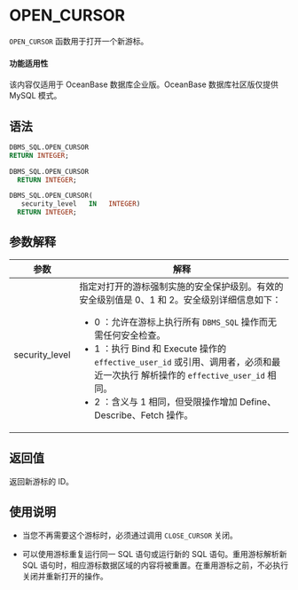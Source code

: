 OPEN_CURSOR 
================================

`OPEN_CURSOR` 函数用于打开一个新游标。

  <main id="notice" >
    <h4>功能适用性</h4>
    <p>该内容仅适用于 OceanBase 数据库企业版。OceanBase 数据库社区版仅提供 MySQL 模式。</p>
  </main>

语法 
-----------

```sql
DBMS_SQL.OPEN_CURSOR
RETURN INTEGER;
```



```sql
DBMS_SQL.OPEN_CURSOR
  RETURN INTEGER;

DBMS_SQL.OPEN_CURSOR(
   security_level   IN   INTEGER)
  RETURN INTEGER;
```



参数解释 
-------------------------



|     **参数**     |                                                                                                                                                                                       **解释**                                                                                                                                                                                        |
|----------------|-------------------------------------------------------------------------------------------------------------------------------------------------------------------------------------------------------------------------------------------------------------------------------------------------------------------------------------------------------------------------------------|
| security_level | 指定对打开的游标强制实施的安全保护级别。有效的安全级别值是 0、1 和 2。安全级别详细信息如下： <ul><li> 0 ：允许在游标上执行所有 `DBMS_SQL` 操作而无需任何安全检查。   </li><li> 1 ：执行 Bind 和 Execute 操作的 `effective_user_id` 或引用、调用者，必须和最近一次执行 解析操作的 `effective_user_id` 相同。  </li><li>2 ：含义与 1 相同，但受限操作增加 Define、Describe、Fetch 操作。</li></ul>    |



返回值 
------------------------

返回新游标的 ID。

使用说明 
-------------------------

* 当您不再需要这个游标时，必须通过调用 `CLOSE_CURSOR` 关闭。

  

* 可以使用游标重复运行同一 SQL 语句或运行新的 SQL 语句。重用游标解析新 SQL 语句时，相应游标数据区域的内容将被重置。在重用游标之前，不必执行关闭并重新打开的操作。

  



